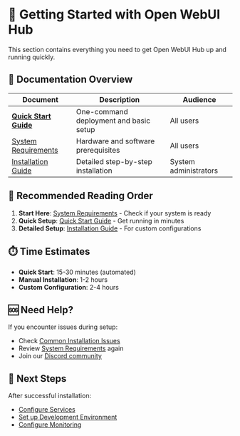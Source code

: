 # 🚀 Getting Started with Open WebUI Hub

This section contains everything you need to get Open WebUI Hub up and running quickly.

## 📖 Documentation Overview

| Document | Description | Audience |
|----------|-------------|----------|
| [**Quick Start Guide**](quick-start.md) | One-command deployment and basic setup | All users |
| [System Requirements](system-requirements.md) | Hardware and software prerequisites | All users |
| [Installation Guide](installation.md) | Detailed step-by-step installation | System administrators |

## 🎯 Recommended Reading Order

1. **Start Here**: [System Requirements](system-requirements.md) - Check if your system is ready
2. **Quick Setup**: [Quick Start Guide](quick-start.md) - Get running in minutes
3. **Detailed Setup**: [Installation Guide](installation.md) - For custom configurations

## ⏱️ Time Estimates

- **Quick Start**: 15-30 minutes (automated)
- **Manual Installation**: 1-2 hours
- **Custom Configuration**: 2-4 hours

## 🆘 Need Help?

If you encounter issues during setup:
- Check [Common Installation Issues](../operations/troubleshooting.md#installation-issues)
- Review [System Requirements](system-requirements.md) again
- Join our [Discord community](https://discord.gg/open-webui-hub)

## 🔄 Next Steps

After successful installation:
- [Configure Services](../configuration/services/README.md)
- [Set up Development Environment](../development/development-guide.md)
- [Configure Monitoring](../operations/monitoring.md)